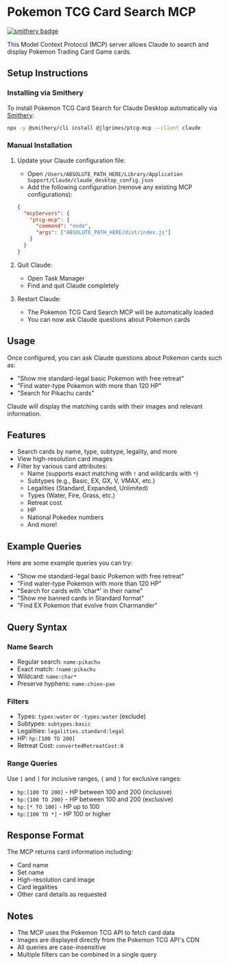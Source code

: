 # Pokemon TCG Card Search MCP

[![smithery badge](https://smithery.ai/badge/@jlgrimes/ptcg-mcp)](https://smithery.ai/server/@jlgrimes/ptcg-mcp)

This Model Context Protocol (MCP) server allows Claude to search and display Pokemon Trading Card Game cards.

## Setup Instructions

### Installing via Smithery

To install Pokemon TCG Card Search for Claude Desktop automatically via [Smithery](https://smithery.ai/server/@jlgrimes/ptcg-mcp):

```bash
npx -y @smithery/cli install @jlgrimes/ptcg-mcp --client claude
```

### Manual Installation

1. Update your Claude configuration file:

   - Open `/Users/ABSOLUTE_PATH_HERE/Library/Application Support/Claude/claude_desktop_config.json`
   - Add the following configuration (remove any existing MCP configurations):

   ```json
   {
     "mcpServers": {
       "ptcg-mcp": {
         "command": "node",
         "args": ["ABSOLUTE_PATH_HERE/dist/index.js"]
       }
     }
   }
   ```

2. Quit Claude:

   - Open Task Manager
   - Find and quit Claude completely

3. Restart Claude:
   - The Pokemon TCG Card Search MCP will be automatically loaded
   - You can now ask Claude questions about Pokemon cards

## Usage

Once configured, you can ask Claude questions about Pokemon cards such as:

- "Show me standard-legal basic Pokemon with free retreat"
- "Find water-type Pokemon with more than 120 HP"
- "Search for Pikachu cards"

Claude will display the matching cards with their images and relevant information.

## Features

- Search cards by name, type, subtype, legality, and more
- View high-resolution card images
- Filter by various card attributes:
  - Name (supports exact matching with `!` and wildcards with `*`)
  - Subtypes (e.g., Basic, EX, GX, V, VMAX, etc.)
  - Legalities (Standard, Expanded, Unlimited)
  - Types (Water, Fire, Grass, etc.)
  - Retreat cost
  - HP
  - National Pokedex numbers
  - And more!

## Example Queries

Here are some example queries you can try:

- "Show me standard-legal basic Pokemon with free retreat"
- "Find water-type Pokemon with more than 120 HP"
- "Search for cards with 'char\*' in their name"
- "Show me banned cards in Standard format"
- "Find EX Pokemon that evolve from Charmander"

## Query Syntax

### Name Search

- Regular search: `name:pikachu`
- Exact match: `!name:pikachu`
- Wildcard: `name:char*`
- Preserve hyphens: `name:chien-pao`

### Filters

- Types: `types:water` or `-types:water` (exclude)
- Subtypes: `subtypes:basic`
- Legalities: `legalities.standard:legal`
- HP: `hp:[100 TO 200]`
- Retreat Cost: `convertedRetreatCost:0`

### Range Queries

Use `[` and `]` for inclusive ranges, `{` and `}` for exclusive ranges:

- `hp:[100 TO 200]` - HP between 100 and 200 (inclusive)
- `hp:{100 TO 200}` - HP between 100 and 200 (exclusive)
- `hp:[* TO 100]` - HP up to 100
- `hp:[100 TO *]` - HP 100 or higher

## Response Format

The MCP returns card information including:

- Card name
- Set name
- High-resolution card image
- Card legalities
- Other card details as requested

## Notes

- The MCP uses the Pokemon TCG API to fetch card data
- Images are displayed directly from the Pokemon TCG API's CDN
- All queries are case-insensitive
- Multiple filters can be combined in a single query
